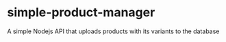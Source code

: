 # simple-product-manager
A simple Nodejs API that uploads products with its variants to the database

